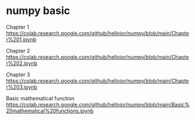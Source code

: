# numpy basic
Chapter 1 https://colab.research.google.com/github/hellojor/numpy/blob/main/Chapter%201.ipynb

Chapter 2 https://colab.research.google.com/github/hellojor/numpy/blob/main/Chapter%202.ipynb

Chapter 3 https://colab.research.google.com/github/hellojor/numpy/blob/main/Chapter%203.ipynb

Basic mathematical function https://colab.research.google.com/github/hellojor/numpy/blob/main/Basic%20mathematical%20functions.ipynb

